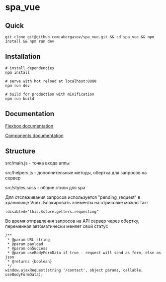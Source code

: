 # spa_vue

## Quick
```
git clone git@github.com:abergasov/spa_vue.git && cd spa_vue && npm install && npm run dev
```

## Installation
```shell script
# install dependencies
npm install

# serve with hot reload at localhost:8080
npm run dev

# build for production with minification
npm run build
```

## Documentation
[Flexbox documentation](http://flexboxgrid.com/)

[Components documentation](https://demo.polaris-vue.eastsideco.io/)

## Structure
src/main.js - точка входа аппы

src/helpers.js - дополнительные методы, обертка для запросов на сервер

src/styles.scss - общие стили для spa


Для отслеживания запросов используется "pending_request" в хранилище Vuex.
Блокировать элементы на отрисовке можно так:
```
:disabled="this.$store.getters.requesting"
```

Во время отправления запросов на API сервер через обертку, переменная автоматически меняет свой статус
```
/**
 * @param URL string
 * @param payload
 * @param onSuccess
 * @param useBodyFormData if true - request will send as form, else as json
 * @returns {boolean}
 */
window.ajaxRequest(string '/contact', object params, callable, useBodyFormData);
```
